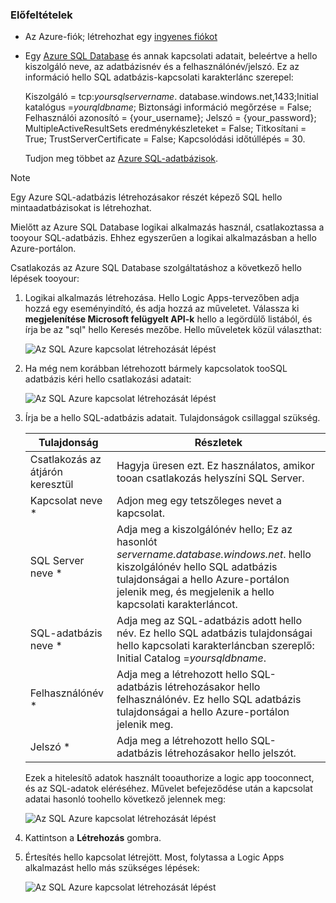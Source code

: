 ### <a name="prerequisites"></a>Előfeltételek
* Az Azure-fiók; létrehozhat egy [ingyenes fiókot](https://azure.microsoft.com/free)
* Egy [Azure SQL Database](../articles/sql-database/sql-database-get-started.md) és annak kapcsolati adatait, beleértve a hello kiszolgáló neve, az adatbázisnév és a felhasználónév/jelszó. Ez az információ hello SQL adatbázis-kapcsolati karakterlánc szerepel:
  
    Kiszolgáló = tcp:*yoursqlservername*. database.windows.net,1433;Initial katalógus =*yourqldbname*; Biztonsági információ megőrzése = False; Felhasználói azonosító = {your_username}; Jelszó = {your_password}; MultipleActiveResultSets eredménykészleteket = False; Titkosítani = True; TrustServerCertificate = False; Kapcsolódási időtúllépés = 30.
  
    Tudjon meg többet az [Azure SQL-adatbázisok](https://azure.microsoft.com/services/sql-database).

> [!NOTE]
> Egy Azure SQL-adatbázis létrehozásakor részét képező SQL hello mintaadatbázisokat is létrehozhat. 
> 
> 

Mielőtt az Azure SQL Database logikai alkalmazás használ, csatlakoztassa a tooyour SQL-adatbázis. Ehhez egyszerűen a logikai alkalmazásban a hello Azure-portálon.  

Csatlakozás az Azure SQL Database szolgáltatáshoz a következő hello lépések tooyour:  

1. Logikai alkalmazás létrehozása. Hello Logic Apps-tervezőben adja hozzá egy eseményindító, és adja hozzá az műveletet. Válassza ki **megjelenítése Microsoft felügyelt API-k** hello a legördülő listából, és írja be az "sql" hello Keresés mezőbe. Hello műveletek közül választhat:  
   
    ![Az SQL Azure kapcsolat létrehozását lépést](./media/connectors-create-api-sqlazure/sql-actions.png)
2. Ha még nem korábban létrehozott bármely kapcsolatok tooSQL adatbázis kéri hello csatlakozási adatait:  
   
    ![Az SQL Azure kapcsolat létrehozását lépést](./media/connectors-create-api-sqlazure/connection-details.png) 
3. Írja be a hello SQL-adatbázis adatait. Tulajdonságok csillaggal szükség.
   
   | Tulajdonság | Részletek |
   | --- | --- |
   | Csatlakozás az átjárón keresztül |Hagyja üresen ezt. Ez használatos, amikor tooan csatlakozás helyszíni SQL Server. |
   | Kapcsolat neve * |Adjon meg egy tetszőleges nevet a kapcsolat. |
   | SQL Server neve * |Adja meg a kiszolgálónév hello; Ez az hasonlót *servername.database.windows.net*. hello kiszolgálónév hello SQL adatbázis tulajdonságai a hello Azure-portálon jelenik meg, és megjelenik a hello kapcsolati karakterláncot. |
   | SQL-adatbázis neve * |Adja meg az SQL-adatbázis adott hello név. Ez hello SQL adatbázis tulajdonságai hello kapcsolati karakterláncban szereplő: Initial Catalog =*yoursqldbname*. |
   | Felhasználónév * |Adja meg a létrehozott hello SQL-adatbázis létrehozásakor hello felhasználónév. Ez hello SQL adatbázis tulajdonságai a hello Azure-portálon jelenik meg. |
   | Jelszó * |Adja meg a létrehozott hello SQL-adatbázis létrehozásakor hello jelszót. |
   
    Ezek a hitelesítő adatok használt tooauthorize a logic app tooconnect, és az SQL-adatok eléréséhez. Művelet befejeződése után a kapcsolat adatai hasonló toohello következő jelennek meg:  
   
    ![Az SQL Azure kapcsolat létrehozását lépést](./media/connectors-create-api-sqlazure/sample-connection.png) 
4. Kattintson a **Létrehozás** gombra. 
5. Értesítés hello kapcsolat létrejött. Most, folytassa a Logic Apps alkalmazást hello más szükséges lépések: 
   
    ![Az SQL Azure kapcsolat létrehozását lépést](./media/connectors-create-api-sqlazure/table.png)

